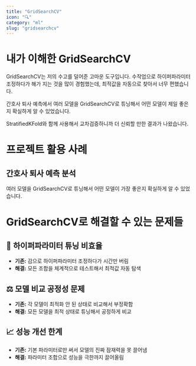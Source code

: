 ```yaml
---
title: "GridSearchCV"
icon: "🔍"
category: "ml"
slug: "gridsearchcv"
---
```


# 내가 이해한 GridSearchCV

GridSearchCV는 저의 수고를 덜어준 고마운 도구입니다. 수작업으로 하이퍼파라미터 조정하다가 해가 지는 것을 많이 경험했는데, 최적값을 자동으로 찾아서 너무 편했습니다.

간호사 퇴사 예측에서 여러 모델을 GridSearchCV로 튜닝해서 어떤 모델이 제일 좋은지 확실하게 알 수 있었습니다.

StratifiedKFold와 함께 사용해서 교차검증하니까 더 신뢰할 만한 결과가 나왔습니다.

# 프로젝트 활용 사례

## 간호사 퇴사 예측 분석
여러 모델을 GridSearchCV로 튜닝해서 어떤 모델이 가장 좋은지 확실하게 알 수 있었습니다.

# GridSearchCV로 해결할 수 있는 문제들

## 🎯 하이퍼파라미터 튜닝 비효율
- **기존:** 감으로 하이퍼파라미터 조정하다가 시간만 버림
- **해결:** 모든 조합을 체계적으로 테스트해서 최적값 자동 탐색

## ⚖️ 모델 비교 공정성 문제
- **기존:** 각 모델이 최적화 안 된 상태로 비교해서 부정확함
- **해결:** 모든 모델을 최적 상태로 튜닝해서 공정하게 비교

## 📈 성능 개선 한계
- **기존:** 기본 파라미터로만 써서 모델의 진짜 잠재력을 못 끌어냄
- **해결:** 파라미터 조합으로 성능을 극한까지 끌어올림